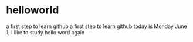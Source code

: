 # helloworld
a first step to learn github
a first step to learn github today is Monday June 1, I like to study
hello word again
